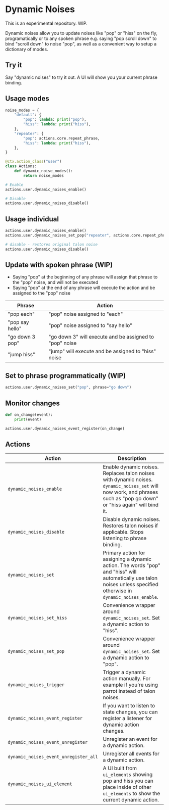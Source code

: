 # Dynamic Noises

This is an experimental repository. WIP.

Dynamic noises allow you to update noises like "pop" or "hiss" on the fly, programatically or to any spoken phrase e.g. saying "pop scroll down" to bind "scroll down" to noise "pop", as well as a convenient way to setup a dictionary of modes.

## Try it
Say "dynamic noises" to try it out. A UI will show you your current phrase binding.

## Usage modes
```python
noise_modes = {
    "default": {
        "pop": lambda: print("pop"),
        "hiss": lambda: print("hiss"),
    },
    "repeater": {
        "pop": actions.core.repeat_phrase,
        "hiss": lambda: print("hiss"),
    },
}

@ctx.action_class("user")
class Actions:
    def dynamic_noise_modes():
        return noise_modes

# Enable
actions.user.dynamic_noises_enable()

# Disable
actions.user.dynamic_noises_disable()
```

## Usage individual
```python
actions.user.dynamic_noises_enable()
actions.user.dynamic_noises_set_pop("repeater", actions.core.repeat_phrase)

# disable - restores original talon noise
actions.user.dynamic_noises_disable()
```


## Update with spoken phrase (WIP)
- Saying "pop" at the beginning of any phrase will assign that phrase to the "pop" noise, and will not be executed
- Saying "pop" at the end of any phrase will execute the action and be assigned to the "pop" noise

| Phrase | Action |
| --- | --- |
| "pop each" | "pop" noise assigned to "each" |
| "pop say hello" | "pop" noise assigned to "say hello" |
| "go down 3 pop" | "go down 3" will execute and be assigned to "pop" noise |
| "jump hiss" | "jump" will execute and be assigned to "hiss" noise |

## Set to phrase programmatically (WIP)
```python
actions.user.dynamic_noises_set("pop", phrase="go down")
```

## Monitor changes
```python
def on_change(event):
    print(event)

actions.user.dynamic_noises_event_register(on_change)
```

## Actions
| Action | Description |
| --- | --- |
| `dynamic_noises_enable` | Enable dynamic noises. Replaces talon noises with dynamic noises. `dynamic_noises_set` will now work, and phrases such as "pop go down" or "hiss again" will bind it. |
| `dynamic_noises_disable` | Disable dynamic noises. Restores talon noises if applicable.  Stops listening to phrase binding. |
| `dynamic_noises_set` | Primary action for assigning a dynamic action. The words "pop" and "hiss" will automatically use talon noises unless specified otherwise in `dynamic_noises_enable`. |
| `dynamic_noises_set_hiss` | Convenience wrapper around `dynamic_noises_set`. Set a dynamic action to "hiss". |
| `dynamic_noises_set_pop` | Convenience wrapper around `dynamic_noises_set`. Set a dynamic action to "pop". |
| `dynamic_noises_trigger` | Trigger a dynamic action manually. For example if you're using parrot instead of talon noises. |
| `dynamic_noises_event_register` | If you want to listen to state changes, you can register a listener for dynamic action changes. |
| `dynamic_noises_event_unregister` | Unregister an event for a dynamic action. |
| `dynamic_noises_event_unregister_all` | Unregister all events for a dynamic action. |
| `dynamic_noises_ui_element` | A UI built from `ui_elements` showing pop and hiss you can place inside of other `ui_elements` to show the current dynamic action. |